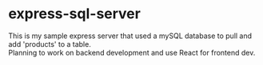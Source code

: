 # express-sql-server
This is my sample express server that used a mySQL database to pull and add 'products' to a table. 
<br> Planning to work on backend development and use React for frontend dev.
